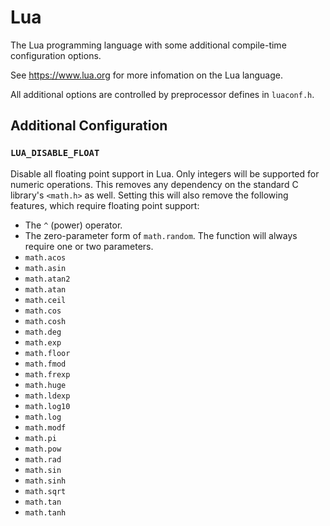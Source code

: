 # Lua

The Lua programming language with some additional compile-time configuration
options.

See <https://www.lua.org> for more infomation on the Lua language.

All additional options are controlled by preprocessor defines in `luaconf.h`.

## Additional Configuration

### `LUA_DISABLE_FLOAT`

Disable all floating point support in Lua.  Only integers will be supported for
numeric operations.  This removes any dependency on the standard C library's
`<math.h>` as well.  Setting this will also remove the following features, which
require floating point support:

 * The `^` (power) operator.
 * The zero-parameter form of `math.random`.  The function will always require
   one or two parameters.
 * `math.acos`
 * `math.asin`
 * `math.atan2`
 * `math.atan`
 * `math.ceil`
 * `math.cos`
 * `math.cosh`
 * `math.deg`
 * `math.exp`
 * `math.floor`
 * `math.fmod`
 * `math.frexp`
 * `math.huge`
 * `math.ldexp`
 * `math.log10`
 * `math.log`
 * `math.modf`
 * `math.pi`
 * `math.pow`
 * `math.rad`
 * `math.sin`
 * `math.sinh`
 * `math.sqrt`
 * `math.tan`
 * `math.tanh`
